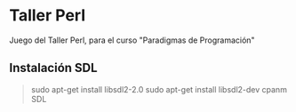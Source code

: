 # Taller Perl
Juego del Taller Perl, para el curso "Paradigmas de Programación"

## Instalación SDL 

>sudo apt-get install libsdl2-2.0
>sudo apt-get install libsdl2-dev
>cpanm SDL
